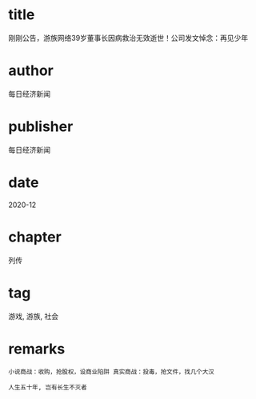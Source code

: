 # title
刚刚公告，游族网络39岁董事长因病救治无效逝世！公司发文悼念：再见少年

# author
每日经济新闻

# publisher
每日经济新闻

# date
2020-12

# chapter
列传

# tag
游戏, 游族, 社会

# remarks
`小说商战：收购，抢股权，设商业陷阱 真实商战：投毒，抢文件，找几个大汉`

`人生五十年, 岂有长生不灭者`
